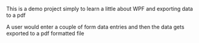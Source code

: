 This is a demo project simply to learn a little about WPF and exporting data to a pdf

A user would enter a couple of form data entries and then the data gets exported to a pdf formatted file
